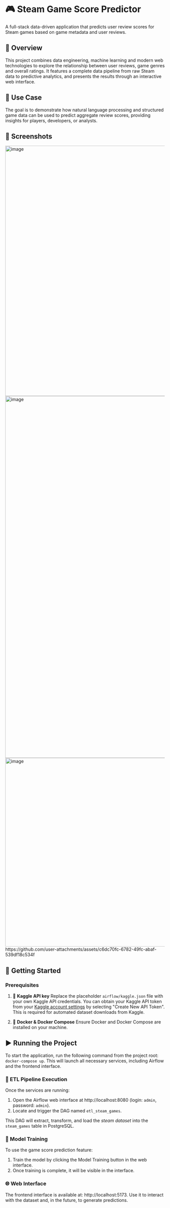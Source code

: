 # 🎮 Steam Game Score Predictor

A full-stack data-driven application that predicts user review scores for Steam games based on game metadata and user reviews.

## 🧠 Overview

This project combines data engineering, machine learning and modern web technologies to explore the relationship between user reviews, game genres and overall ratings. It features a complete data pipeline from raw Steam data to predictive analytics, and presents the results through an interactive web interface.

## 🎯 Use Case

The goal is to demonstrate how natural language processing and structured game data can be used to predict aggregate review scores, providing insights for players, developers, or analysts.

## 📸 Screenshots

<img width="1237" height="792" alt="image" src="https://github.com/user-attachments/assets/2675c9ef-b623-4220-ad16-8d919213ab65" />
<img width="1463" height="1145" alt="image" src="https://github.com/user-attachments/assets/c6dc70fc-6782-49fc-abaf-539df18c534f" />
<img width="1276" height="597" alt="image" src="https://github.com/user-attachments/assets/7bd0e0c3-6f65-4c96-901d-7cd9bc296bf3" />https://github.com/user-attachments/assets/c6dc70fc-6782-49fc-abaf-539df18c534f

## 🚀 Getting Started

### Prerequisites

1. 🔑 **Kaggle API key**
    Replace the placeholder `airflow/kaggle.json` file with your own Kaggle API credentials. You can obtain your Kaggle API token from your [Kaggle account settings](https://www.kaggle.com/settings) by selecting "Create New API Token". This is required for automated dataset downloads from Kaggle.

2. 🐳 **Docker & Docker Compose**
    Ensure Docker and Docker Compose are installed on your machine.

## ▶️ Running the Project

To start the application, run the following command from the project root: `docker-compose up`. This will launch all necessary services, including Airflow and the frontend interface.

### 🔄 ETL Pipeline Execution

Once the services are running: 

1. Open the Airflow web interface at http://localhost:8080 (login: `admin`, password: `admin`).
2. Locate and trigger the DAG named `etl_steam_games`.

This DAG will extract, transform, and load the *steam dataset* into the `steam_games` table in PostgreSQL.

### 🧪 Model Training 

To use the game score prediction feature:

1. Train the model by clicking the Model Training button in the web interface.
2. Once training is complete, it will be visible in the interface.

### 🌐 Web Interface

The frontend interface is available at: http://localhost:5173. Use it to interact with the dataset and, in the future, to generate predictions.

